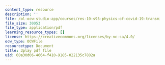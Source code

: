 ```yaml
---
content_type: resource
description: ''
file: /ol-ocw-studio-app/courses/res-10-s95-physics-of-covid-19-transmission-fall-2020/60a30d064664f4109185022135c7802a_Oh8aK-0N-9M.pdf
file_size: 30053
file_type: application/pdf
learning_resource_types: []
license: https://creativecommons.org/licenses/by-nc-sa/4.0/
ocw_type: OCWFile
resourcetype: Document
title: 3play pdf file
uid: 60a30d06-4664-f410-9185-022135c7802a
---
```

